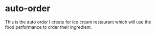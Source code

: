 # auto-order
This is the auto order I create for ice cream restaurant which will use the food performance to order their ingredient.
